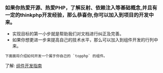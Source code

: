 ### 如果你热爱开源、热爱PHP，了解反射、依赖注入等基础概念,并且有一定的thinkphp开发经验，那么恭喜你,你可以加入到项目的开发中来。
* 实现目标的第一小步就是帮助我们对文档进行纠正及完善。
* 如果你想更进一步来提高自己的技术水平，那么可以加入到组件开发的行列中来。

~~~ 
下面面将介绍如何开发一个属于你自己的 `topphp` 的组件。
~~~

了解: [组件开发指南](/composer/development.md)